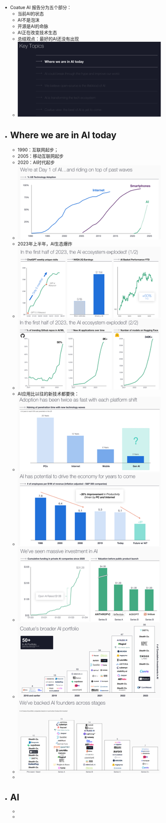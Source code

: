 - Coatue AI 报告分为五个部分：
	- 当前AI的状态
	- AI不是泡沫
	- 开源是AI的命脉
	- AI正在改变技术生态
	- 总结观点：最好的AI还没有出现
	- ![image.png](../assets/image_1700303522669_0.png)
- # Where we are in AI today
	- 1990：互联网起步；
	- 2005：移动互联网起步
	- 2020：AI时代起步
	- ![image.png](../assets/image_1700303583374_0.png)
	- 2023年上半年，AI生态爆炸
	- ![image.png](../assets/image_1700303700739_0.png)
	- ![image.png](../assets/image_1700303764974_0.png)
	- AI应用比以往的新技术都要快：
	- ![image.png](../assets/image_1700303819237_0.png)
	- ![image.png](../assets/image_1700303904761_0.png)
	- ![image.png](../assets/image_1700303964478_0.png)
	- ![image.png](../assets/image_1700304083494_0.png)
	- ![image.png](../assets/image_1700304126078_0.png)
	-
- # AI
	-
	-